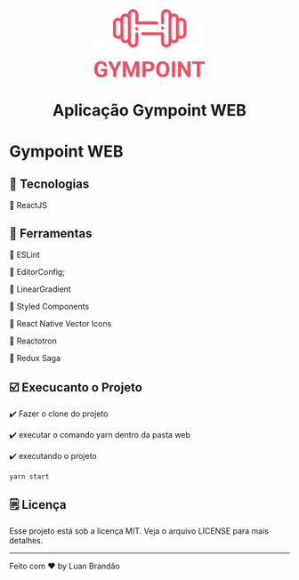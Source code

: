 <div align="center">
    <img width="200px" src="../icon.png">
    <h1 align="center">
        Aplicação Gympoint WEB
    </h1>
</div>

# Gympoint WEB


## :wrench: Tecnologias
:red_circle: ReactJS

## :wrench: Ferramentas

:large_orange_diamond: ESLint

:large_orange_diamond: EditorConfig;

:large_orange_diamond: LinearGradient

:large_orange_diamond: Styled Components

:large_orange_diamond: React Native Vector Icons

:large_orange_diamond: Reactotron

:large_orange_diamond: Redux Saga



## :ballot_box_with_check: Execucanto o Projeto
:heavy_check_mark: Fazer o clone do projeto

:heavy_check_mark: executar o comando yarn dentro da pasta web

:heavy_check_mark: executando o projeto
```
yarn start
```

## 🗒️ Licença
Esse projeto está sob a licença MIT. Veja o arquivo LICENSE para mais detalhes.

---
Feito com ♥ by Luan Brandão
